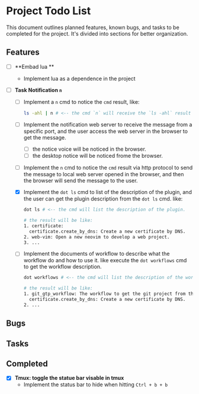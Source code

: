 # Project Todo List

This document outlines planned features, known bugs, and tasks to be completed for the project. It's divided into sections for better organization.

## Features

- [ ] **Embad lua **
  - Implement lua as a dependence in the project 
  
- [ ] **Task Notification `n`**
  - [ ] Implement a `n` cmd to notice the `cmd` result, like:
    ```bash
    ls -ahl | n # <-- the cmd `n` will receive the `ls -ahl` result and send the email to user.
    ```
  - [ ] Implement the notification web server to receive the message from a specific port, and the user access the web server in the browser to get the message.
    - [ ] the notice voice will be noticed in the browser.
    - [ ] the desktop notice will be noticed frome the browser.
  - [ ] Implement the `n` cmd to notice the `cmd` result via http protocol to send the message to local web server opened in the browser, and then the browser will send the message to the user.

  - [x] Implement the `dot ls` cmd to list of the description of the plugin, and the user can get the plugin description from the `dot ls` cmd. like:
    ```bash
    dot ls # <-- the cmd will list the description of the plugin.
    
    # the result will be like:
    1. certificate:
      certificate.create_by_dns: Create a new certificate by DNS.
    2. web-vim: Open a new neovim to develop a web project.
    3. ...
    ```
  - [ ] Implement the documents of workflow to describe what the workflow do and how to use it. like execute the `dot workflows` cmd to get the workflow description.
    ```bash
    dot workflows # <-- the cmd will list the description of the workflow.
    
    # the result will be like:
    1. git_gtp_workflow: The workflow to get the git project from the git server.
      certificate.create_by_dns: Create a new certificate by DNS.
    2. ...
    ```

## Bugs


## Tasks


## Completed

- [x] **Tmux: toggle the statue bar visable in tmux**
  - Implement the status bar to hide when hitting `Ctrl + b + b`